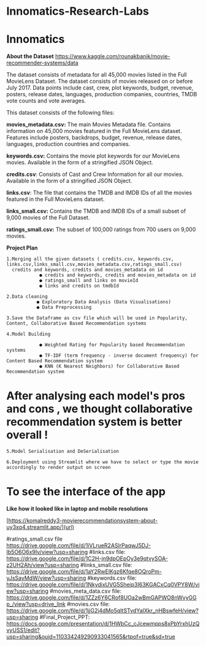 # Innomatics-Research-Labs

# Innomatics

**About the Dataset**
https://www.kaggle.com/rounakbanik/movie-recommender-systems/data

The dataset consists of metadata for all 45,000 movies listed in the Full MovieLens Dataset. The dataset consists of movies released on or before July 2017. Data points include cast, crew, plot keywords, budget, revenue, posters, release dates, languages, production companies, countries, TMDB vote counts and vote averages.

This dataset consists of the following files:

**movies_metadata.csv:** The main Movies Metadata file. Contains information on 45,000 movies featured in the Full MovieLens dataset. Features include posters, backdrops, budget, revenue, release dates, languages, production countries and companies.

**keywords.csv:** Contains the movie plot keywords for our MovieLens movies. Available in the form of a stringified JSON Object.

**credits.csv**: Consists of Cast and Crew Information for all our movies. Available in the form of a stringified JSON Object.

**links.csv**: The file that contains the TMDB and IMDB IDs of all the movies featured in the Full MovieLens dataset.

**links_small.csv:** Contains the TMDB and IMDB IDs of a small subset of 9,000 movies of the Full Dataset.

**ratings_small.csv:** The subset of 100,000 ratings from 700 users on 9,000 movies.

**Project Plan**

    1.Merging all the given datasets ( credits.csv, keywords.csv, links.csv,links_small.csv,movies_metadata.csv,ratings_small.csv)
      credits and keywords, credits and movies_metadata on id
                ● credits and keywords, credits and movies_metadata on id
                ● ratings_small and links on movieId
                ● links and credits on tmdbId
    
    2.Data cleaning
               ● Exploratory Data Analysis (Data Visualisations)
               ● Data Preprocessing

    3.Save the Dataframe as csv file which will be used in Popularity, Content, Collaborative Based Recommendation systems

    4.Model Building

                ● Weighted Rating for Popularity based Recommendation systems
                ● TF-IDF (term frequency - inverse document frequency) for Content Based Recommendation system
                ● KNN (K Nearest Neighbors) for Collaborative Based Recommendation system

   # After analysing each model's pros and cons , we thought collaborative recommendation system is better overall !
    
    5.Model Serialisation and DeSerialisation

    6.Deployment using Streamlit where we have to select or type the movie accordingly to render output on screen

   # To see the interface of the app
  **Like how it looked like in laptop and mobile resolutions**


  
   [https://komalreddy3-movierecommendationsystem-about-uy3xq4.streamlit.app/](url)


   
   




#ratings_small.csv  file https://drive.google.com/file/d/1iVLrueR2ASlrPaqwJ5DJ-Ib5O6O6x9Iv/view?usp=sharing
#links.csv file: https://drive.google.com/file/d/1C2H-jn9dpOEpOy3e9qtvySOA-z2UH2Ah/view?usp=sharing 
#links_small.csv file: https://drive.google.com/file/d/1aY2RwElKgz6Kfqe8OQroPm-yJsSayMdW/view?usp=sharing 
#keywords.csv file: https://drive.google.com/file/d/1NkydixUVG5Sheip3I63KGACxCq0VPY8W/view?usp=sharing 
#movies_meta_data.csv file: https://drive.google.com/file/d/1ZZz6Y6CRof8UOa2wBmGAPWO8nWvyGGp_/view?usp=drive_link 
#movies.csv file: https://drive.google.com/file/d/1jjG2j4dMo5qItSTvdYaIXkr_nHBswfeH/view?usp=sharing 
#Final_Project_PPT: https://docs.google.com/presentation/d/1HWbCc_cJcewmpps8xPbYrxhUzQvyUSS1/edit?usp=sharing&ouid=110334249290933041565&rtpof=true&sd=true 





